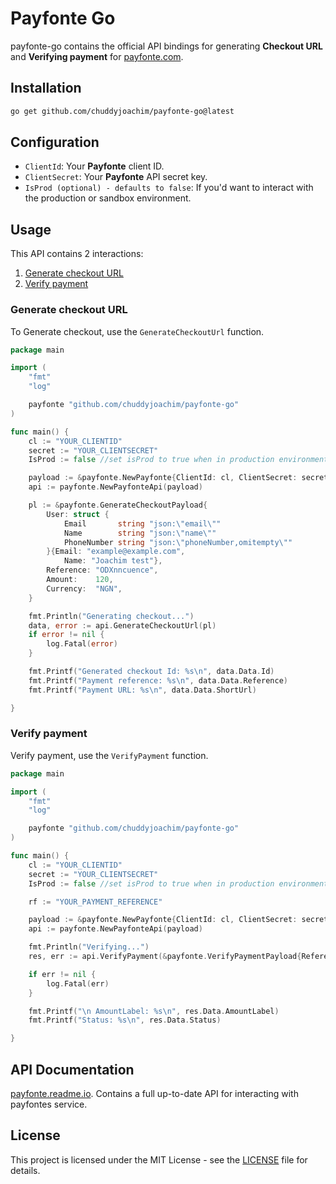 # Payfonte Go

payfonte-go contains the official API bindings for generating **Checkout URL** and **Verifying payment** for [payfonte.com](https://payfonte.com/).

## Installation

```sh
go get github.com/chuddyjoachim/payfonte-go@latest
```

## Configuration

- `ClientId`: Your **Payfonte** client ID.
- `ClientSecret`: Your **Payfonte** API secret key.
- `IsProd (optional) - defaults to false`: If you'd want to interact with the production or sandbox environment.

## Usage

This API contains 2 interactions:

1. [Generate checkout URL](#generate-checkout)
2. [Verify payment](#verify-payment)

### Generate checkout URL<a id="generate-checkout"></a>

To Generate checkout, use the `GenerateCheckoutUrl` function.

```go
package main

import (
	"fmt"
	"log"

	payfonte "github.com/chuddyjoachim/payfonte-go"
)

func main() {
	cl := "YOUR_CLIENTID"
	secret := "YOUR_CLIENTSECRET"
	IsProd := false //set isProd to true when in production environment

	payload := &payfonte.NewPayfonte{ClientId: cl, ClientSecret: secret, IsProd: IsProd}
	api := payfonte.NewPayfonteApi(payload)

	pl := &payfonte.GenerateCheckoutPayload{
		User: struct {
			Email       string "json:\"email\""
			Name        string "json:\"name\""
			PhoneNumber string "json:\"phoneNumber,omitempty\""
		}{Email: "example@example.com",
			Name: "Joachim test"},
		Reference: "ODXnncuence",
		Amount:    120,
		Currency:  "NGN",
	}

	fmt.Println("Generating checkout...")
	data, error := api.GenerateCheckoutUrl(pl)
	if error != nil {
		log.Fatal(error)
	}

	fmt.Printf("Generated checkout Id: %s\n", data.Data.Id)
	fmt.Printf("Payment reference: %s\n", data.Data.Reference)
	fmt.Printf("Payment URL: %s\n", data.Data.ShortUrl)

}

```

### Verify payment<a id="verify-payment"></a>

Verify payment, use the `VerifyPayment` function.

```go
package main

import (
	"fmt"
	"log"

	payfonte "github.com/chuddyjoachim/payfonte-go"
)

func main() {
	cl := "YOUR_CLIENTID"
	secret := "YOUR_CLIENTSECRET"
	IsProd := false //set isProd to true when in production environment

	rf := "YOUR_PAYMENT_REFERENCE"

	payload := &payfonte.NewPayfonte{ClientId: cl, ClientSecret: secret, IsProd: IsProd}
	api := payfonte.NewPayfonteApi(payload)

	fmt.Println("Verifying...")
	res, err := api.VerifyPayment(&payfonte.VerifyPaymentPayload{Reference: rf})

	if err != nil {
		log.Fatal(err)
	}

	fmt.Printf("\n AmountLabel: %s\n", res.Data.AmountLabel)
	fmt.Printf("Status: %s\n", res.Data.Status)

}

```

## API Documentation

[payfonte.readme.io](https://payfonte.readme.io/). Contains a full up-to-date API for interacting with payfontes service.

## License

This project is licensed under the MIT License - see the [LICENSE](LICENSE) file for details.


